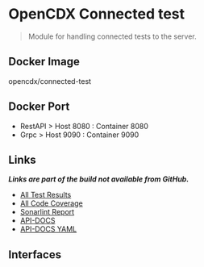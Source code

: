 # OpenCDX Connected test
> Module for handling connected tests to the server.

## Docker Image
opencdx/connected-test

## Docker Port
- RestAPI > Host 8080 : Container 8080
- Grpc > Host 9090 : Container 9090

## Links
_**Links are part of the build not available from GitHub.**_
- [All Test Results](build/reports/tests/test/index.html)
- [All Code Coverage](build/reports/jacoco/test/html/index.html)
- [Sonarlint Report](build/reports/sonarlint/sonarlintMain.html)
- [API-DOCS](http://localhost:8580/api-docs)
- [API-DOCS YAML](http://localhost:8580/api-docs.yaml)
## Interfaces